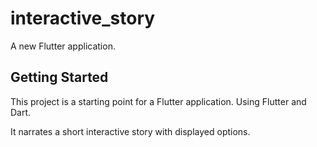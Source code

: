 # interactive_story

A new Flutter application.

## Getting Started

This project is a starting point for a Flutter application.
Using Flutter and Dart.

It narrates a short interactive story with displayed options.
